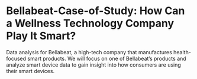 # Bellabeat-Case-of-Study: How Can a Wellness Technology Company Play It Smart?
Data analysis for Bellabeat, a high-tech company that manufactures health-focused smart products. We will focus on one of Bellabeat’s products and analyze smart device data to gain insight into how consumers are using their smart devices.  
